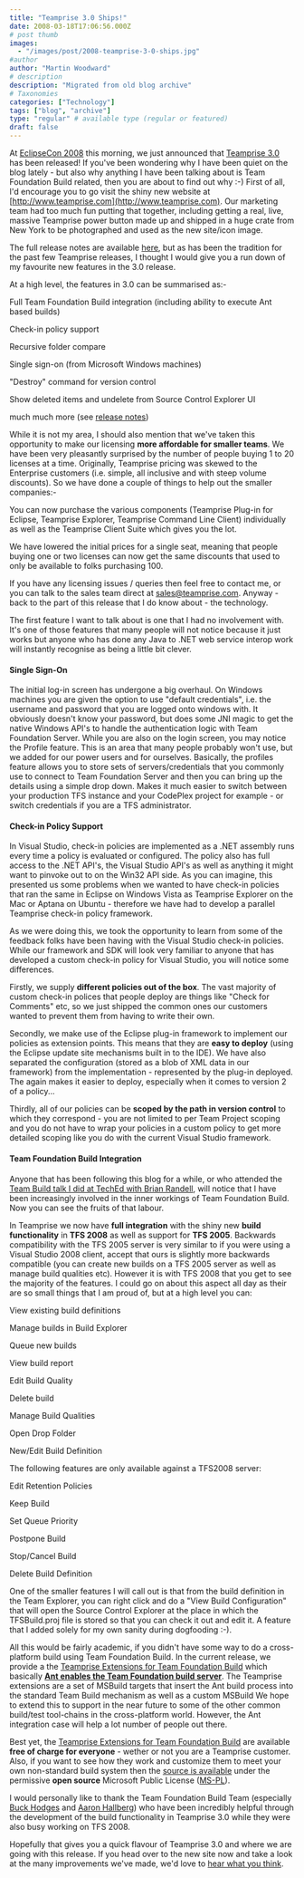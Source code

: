 ```yaml
---
title: "Teamprise 3.0 Ships!"
date: 2008-03-18T17:06:56.000Z
# post thumb
images:
  - "/images/post/2008-teamprise-3-0-ships.jpg"
#author
author: "Martin Woodward"
# description
description: "Migrated from old blog archive"
# Taxonomies
categories: ["Technology"]
tags: ["blog", "archive"]
type: "regular" # available type (regular or featured)
draft: false
---
```


At [EclipseCon 2008](http://www.eclipsecon.org/) this morning, we just announced that [Teamprise 3.0](http://www.teamprise.com/) has been released!  If you've been wondering why I have been quiet on the blog lately - but also why anything I have been talking about is Team Foundation Build related, then you are about to find out why :-)  First of all, I'd encourage you to go visit the shiny new website at [http://www.teamprise.com](http://www.teamprise.com).  Our marketing team had too much fun putting that together, including getting a real, live, massive Teamprise power button made up and shipped in a huge crate from New York to be photographed and used as the new site/icon image.

The full release notes are available [here](http://download.teamprise.com/cs/3.0/release-notes/release-notes.html), but as has been the tradition for the past few Teamprise releases, I thought I would give you a run down of my favourite new features in the 3.0 release.

At a high level, the features in 3.0 can be summarised as:-

  Full Team Foundation Build integration (including ability to execute Ant based builds) 

  Check-in policy support 

  Recursive folder compare 

  Single sign-on (from Microsoft Windows machines) 

  "Destroy" command for version control 

  Show deleted items and undelete from Source Control Explorer UI 

  much much more (see [release notes](http://download.teamprise.com/cs/3.0/release-notes/release-notes.html)) 

While it is not my area, I should also mention that we've taken this opportunity to make our licensing **more affordable for smaller teams**.  We have been very pleasantly surprised by the number of people buying 1 to 20 licenses at a time.  Originally, Teamprise pricing was skewed to the Enterprise customers (i.e. simple, all inclusive and with steep volume discounts).  So we have done a couple of things to help out the smaller companies:-

  You can now purchase the various components (Teamprise Plug-in for Eclipse, Teamprise Explorer, Teamprise Command Line Client) individually as well as the Teamprise Client Suite which gives you the lot. 

  We have lowered the initial prices for a single seat, meaning that people buying one or two licenses can now get the same discounts that used to only be available to folks purchasing 100. 

If you have any licensing issues / queries then feel free to contact me, or you can talk to the sales team direct at [sales@teamprise.com](mailto:sales@teamprise.com).  Anyway - back to the part of this release that I do know about - the technology.  

The first feature I want to talk about is one that I had no involvement with.  It's one of those features that many people will not notice because it just works but anyone who has done any Java to .NET web service interop work will instantly recognise as being a little bit clever.

#### Single Sign-On

The initial log-in screen has undergone a big overhaul.  On Windows machines you are given the option to use "default credentials", i.e. the username and password that you are logged onto windows with.  It obviously doesn't know your password, but does some JNI magic to get the native Windows API's to handle the authentication logic with Team Foundation Server.  While you are also on the login screen, you may notice the Profile feature.  This is an area that many people probably won't use, but we added for our power users and for ourselves.  Basically, the profiles feature allows you to store sets of servers/credentials that you commonly use to connect to Team Foundation Server and then you can bring up the details using a simple drop down.  Makes it much easier to switch between your production TFS instance and your CodePlex project for example - or switch credentials if you are a TFS administrator.

#### Check-in Policy Support

In Visual Studio, check-in policies are implemented as a .NET assembly runs every time a policy is evaluated or configured.  The policy also has full access to the .NET API's, the Visual Studio API's as well as anything it might want to pinvoke out to on the Win32 API side.  As you can imagine, this presented us some problems when we wanted to have check-in policies that ran the same in Eclipse on Windows Vista as Teamprise Explorer on the Mac or Aptana on Ubuntu - therefore we have had to develop a parallel Teamprise check-in policy framework.

As we were doing this, we took the opportunity to learn from some of the feedback folks have been having with the Visual Studio check-in policies.  While our framework and SDK will look very familiar to anyone that has developed a custom check-in policy for Visual Studio, you will notice some differences.

Firstly, we supply **different policies out of the box**.  The vast majority of custom check-in polices that people deploy are things like "Check for Comments" etc, so we just shipped the common ones our customers wanted to prevent them from having to write their own.

Secondly, we make use of the Eclipse plug-in framework to implement our policies as extension points.  This means that they are **easy to deploy** (using the Eclipse update site mechanisms built in to the IDE).  We have also separated the configuration (stored as a blob of XML data in our framework) from the implementation - represented by the plug-in deployed.  The again makes it easier to deploy, especially when it comes to version 2 of a policy...

Thirdly, all of our policies can be **scoped by the path in version control** to which they correspond - you are not limited to per Team Project scoping and you do not have to wrap your policies in a custom policy to get more detailed scoping like you do with the current Visual Studio framework.

#### Team Foundation Build Integration

Anyone that has been following this blog for a while, or who attended the [Team Build talk I did at TechEd with Brian Randell](http://www.woodwardweb.com/personal/000391.html), will notice that I have been increasingly involved in the inner workings of Team Foundation Build.  Now you can see the fruits of that labour.

In Teamprise we now have **full integration** with the shiny new **build functionality** in **TFS 2008** as well as support for **TFS 2005**.  Backwards compatibility with the TFS 2005 server is very similar to if you were using a Visual Studio 2008 client, accept that ours is slightly more backwards compatible (you can create new builds on a TFS 2005 server as well as manage build qualities etc).  However it is with TFS 2008 that you get to see the majority of the features.  I could go on about this aspect all day as their are so small things that I am proud of, but at a high level you can:

  View existing build definitions 

  Manage builds in Build Explorer 

  Queue new builds 

  View build report 

  Edit Build Quality 

  Delete build 

  Manage Build Qualities 

  Open Drop Folder 

  New/Edit Build Definition 

The following features are only available against a TFS2008 server: 

  Edit Retention Policies 

  Keep Build 

  Set Queue Priority 

  Postpone Build 

  Stop/Cancel Build 

  Delete Build Definition 

One of the smaller features I will call out is that from the build definition in the Team Explorer, you can right click and do a "View Build Configuration" that will open the Source Control Explorer at the place in which the TFSBuild.proj file is stored so that you can check it out and edit it.  A feature that I added solely for my own sanity during dogfooding :-).  

[](http://www.woodwardweb.com/teamprise/images/be_leopard.jpg) All this would be fairly academic, if you didn't have some way to do a cross-platform build using Team Foundation Build.  In the current release, we provide a the [Teamprise Extensions for Team Foundation Build](http://www.teamprise.com/products/build/) which basically [**Ant enables the Team Foundation build server**](http://www.teamprise.com/products/build/).  The Teamprise extensions are a set of MSBuild targets that insert the Ant build process into the standard Team Build mechanism as well as a custom MSBuild We hope to extend this to support in the near future to some of the other common build/test tool-chains in the cross-platform world.  However, the Ant integration case will help a lot number of people out there.

Best yet, the [Teamprise Extensions for Team Foundation Build](http://www.teamprise.com/products/build/) are available **free of charge for everyone** - wether or not you are a Teamprise customer.  Also, if you want to see how they work and customize them to meet your own non-standard build system then the [source is available](http://www.teamprise.com/products/build/) under the permissive **open source** Microsoft Public License ([MS-PL](http://www.microsoft.com/resources/sharedsource/licensingbasics/publiclicense.mspx)).

I would personally like to thank the Team Foundation Build Team (especially [Buck Hodges](http://blogs.msdn.com/buckh/) and [Aaron Hallberg](http://blogs.msdn.com/aaronhallberg/)) who have been incredibly helpful through the development of the build functionality in Teamprise 3.0 while they were also busy working on TFS 2008.  

Hopefully that gives you a quick flavour of Teamprise 3.0 and where we are going with this release.  If you head over to the new site now and take a look at the many improvements we've made, we'd love to [hear what you think](http://support.teamprise.com).